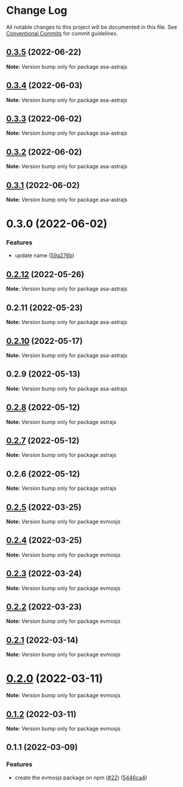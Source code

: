 # Change Log

All notable changes to this project will be documented in this file.
See [Conventional Commits](https://conventionalcommits.org) for commit guidelines.

## [0.3.5](https://github.com/astraprotocol/astrajs/compare/asa-astrajs@0.3.4...asa-astrajs@0.3.5) (2022-06-22)

**Note:** Version bump only for package asa-astrajs

## [0.3.4](https://github.com/astraprotocol/astrajs/compare/asa-astrajs@0.3.3...asa-astrajs@0.3.4) (2022-06-03)

**Note:** Version bump only for package asa-astrajs

## [0.3.3](https://github.com/astraprotocol/astrajs/compare/asa-astrajs@0.3.2...asa-astrajs@0.3.3) (2022-06-02)

**Note:** Version bump only for package asa-astrajs

## [0.3.2](https://github.com/astraprotocol/astrajs/compare/asa-astrajs@0.3.1...asa-astrajs@0.3.2) (2022-06-02)

**Note:** Version bump only for package asa-astrajs

## [0.3.1](https://github.com/astraprotocol/astrajs/compare/asa-astrajs@0.3.0...asa-astrajs@0.3.1) (2022-06-02)

**Note:** Version bump only for package asa-astrajs

# 0.3.0 (2022-06-02)

### Features

* update name ([59a276b](https://github.com/astraprotocol/astrajs/commit/59a276b8fa1f11fd762f719f7511554b859b5b58))

## [0.2.12](https://github.com/astraprotocol/astrajs/compare/asa-astrajs@0.2.11...asa-astrajs@0.2.12) (2022-05-26)

**Note:** Version bump only for package asa-astrajs

## 0.2.11 (2022-05-23)

**Note:** Version bump only for package asa-astrajs

## [0.2.10](https://github.com/astraprotocol/astrajs/compare/asa-astrajs@0.2.9...asa-astrajs@0.2.10) (2022-05-17)

**Note:** Version bump only for package asa-astrajs

## 0.2.9 (2022-05-13)

**Note:** Version bump only for package asa-astrajs

## [0.2.8](https://github.com/astraprotocol/astrajs/compare/astrajs@0.2.7...astrajs@0.2.8) (2022-05-12)

**Note:** Version bump only for package astrajs

## [0.2.7](https://github.com/AstraProtocol/evmosjs/compare/astrajs@0.2.6...astrajs@0.2.7) (2022-05-12)

**Note:** Version bump only for package astrajs

## 0.2.6 (2022-05-12)

**Note:** Version bump only for package astrajs

## [0.2.5](https://github.com/tharsis/evmosjs/compare/evmosjs@0.2.4...evmosjs@0.2.5) (2022-03-25)

**Note:** Version bump only for package evmosjs

## [0.2.4](https://github.com/tharsis/evmosjs/compare/evmosjs@0.2.3...evmosjs@0.2.4) (2022-03-25)

**Note:** Version bump only for package evmosjs

## [0.2.3](https://github.com/tharsis/evmosjs/compare/evmosjs@0.2.2...evmosjs@0.2.3) (2022-03-24)

**Note:** Version bump only for package evmosjs

## [0.2.2](https://github.com/tharsis/evmosjs/compare/evmosjs@0.2.1...evmosjs@0.2.2) (2022-03-23)

**Note:** Version bump only for package evmosjs

## [0.2.1](https://github.com/tharsis/evmosjs/compare/evmosjs@0.2.0...evmosjs@0.2.1) (2022-03-14)

**Note:** Version bump only for package evmosjs

# [0.2.0](https://github.com/tharsis/evmosjs/compare/evmosjs@0.1.2...evmosjs@0.2.0) (2022-03-11)

**Note:** Version bump only for package evmosjs

## [0.1.2](https://github.com/tharsis/evmosjs/compare/evmosjs@0.1.1...evmosjs@0.1.2) (2022-03-11)

**Note:** Version bump only for package evmosjs

## 0.1.1 (2022-03-09)

### Features

* create the evmosjs package on npm ([#22](https://github.com/tharsis/evmosjs/issues/22)) ([5446ca4](https://github.com/tharsis/evmosjs/commit/5446ca4e6fc027c6d26d5fce598ba1a5d1480e54))
